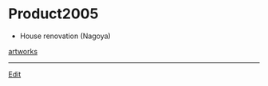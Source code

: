 # Product2005


* House renovation (Nagoya)

[artworks](artworks.md)





----
[Edit](https://github.com/vitroid/vitroid.github.io/blob/master/MD/Product2005.md)
